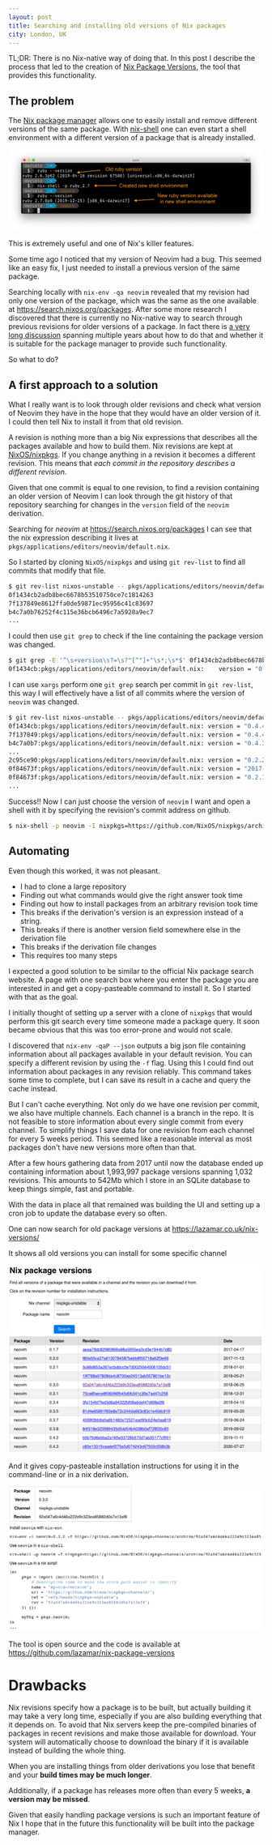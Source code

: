 ```yaml
---
layout: post
title: Searching and installing old versions of Nix packages
city: London, UK
---
```


TL;DR: There is no Nix-native way of doing that. In this post I describe the process that led to the creation of [Nix Package Versions](https://lazamar.co.uk/nix-versions), the tool that provides this functionality.

## The problem

The [Nix package manager](https://nixos.org) allows one to easily install and remove different versions of the same package. With [nix-shell](https://nixos.org/guides/nix-pills/developing-with-nix-shell.html) one can even start a shell environment with a different version of a package that is already installed.

![nix-shell example](../images/2020-08-31-nix-shell-example.png)

This is extremely useful and one of Nix's killer features.

Some time ago I noticed that my version of Neovim had a bug. This seemed like an easy fix, I just needed to install a previous version of the same package.

Searching locally with `nix-env -qa neovim` revealed that my revision had only one version of the package, which was the same as the one available at <https://search.nixos.org/packages>. After some more research I discovered that there is currently no Nix-native way to search through previous revisions for older versions of a package. In fact there is [a very long discussion](https://github.com/NixOS/nixpkgs/issues/9682#issuecomment-658424656) spanning multiple years about how to do that and whether it is suitable for the package manager to provide such functionality.

So what to do?

## A first approach to a solution

What I really want is to look through older revisions and check what version of Neovim they have in the hope that they would have an older version of it. I could then tell Nix to install it from that old revision.

A revision is nothing more than a big Nix expressions that describes all the packages available and how to build them. Nix revisions are kept at [NixOS/nixpkgs](https://github.com/NixOS/nixpkgs). If you change anything in a revision it becomes a different revision. This means that *each commit in the repository describes a different revision*.

Given that one commit is equal to one revision, to find a revision containing an older version of Neovim I can look through the git history of that repository searching for changes in the `version` field of the `neovim` derivation.

Searching for *neovim* at <https://search.nixos.org/packages> I can see that the nix expression describing it lives at `pkgs/applications/editors/neovim/default.nix`.

So I started by cloning `NixOS/nixpkgs` and using `git rev-list` to find all commits that modify that file.

``` bash
$ git rev-list nixos-unstable -- pkgs/applications/editors/neovim/default.nix
0f1434cb2adb8bec6678b53510750ce7c1814263
7f137849e8612ffa0de59871ec95956c41c83697
b4c7a0b76252f4c115e36bcb6496c7a5928a9ec7
...
```

I could then use `git grep` to check if the line containing the package version was changed.

``` bash
$ git grep -E '^\s+version\s?=\s?"[^"]+"\s*;\s*$' 0f1434cb2adb8bec6678b53510750ce7c1814263 -- pkgs/applications/editors/neovim/default.nix
0f1434cb:pkgs/applications/editors/neovim/default.nix:    version = "0.4.4";
```

I can use `xargs` perform one `git grep` search per commit in `git rev-list`, this way I will effectively have a list of all commits where the version of `neovim` was changed.

```bash
$ git rev-list nixos-unstable -- pkgs/applications/editors/neovim/default.nix | xargs -I{} git grep -E '^\s+version\s?=\s?"[^"]+"\s*;\s*$' {} -- pkgs/applications/editors/neovim/default.nix
0f1434cb:pkgs/applications/editors/neovim/default.nix: version = "0.4.4";
7f137849:pkgs/applications/editors/neovim/default.nix: version = "0.4.4";
b4c7a0b7:pkgs/applications/editors/neovim/default.nix: version = "0.4.3";
...
2c95ce90:pkgs/applications/editors/neovim/default.nix: version = "0.2.2";
0f84673f:pkgs/applications/editors/neovim/default.nix: version = "2017-11-05";
0f84673f:pkgs/applications/editors/neovim/default.nix: version = "0.2.1";
...
```

Success!! Now I can just choose the version of `neovim` I want and open a shell with it by specifying the revision's commit address on github.

``` bash
$ nix-shell -p neovim -I nixpkgs=https://github.com/NixOS/nixpkgs/archive/92a047a6c4d46a222e9c323ea85882d0a7a13af8.tar.gz
```

## Automating

Even though this worked, it was not pleasant.

- I had to clone a large repository
- Finding out what commands would give the right answer took time
- Finding out how to install packages from an arbitrary revision took time
- This breaks if the derivation's version is an expression instead of a string.
- This breaks if there is another version field somewhere else in the derivation file
- This breaks if the derivation file changes
- This requires too many steps

I expected a good solution to be similar to the official Nix package search website. A page with one search box where you enter the package you are interested in and get a copy-pasteable command to install it. So I started with that as the goal.

I initially thought of setting up a server with a clone of `nixpkgs` that would perform this git search every time someone made a package query. It soon became obvious that this was too error-prone and would not scale.

I discovered that `nix-env -qaP --json` outputs a big json file containing information about all packages available in your default revision. You can specify a different revision by using the `-f` flag. Using this I could find out information about packages in any revision reliably. This command takes some time to complete, but I can save its result in a cache and query the cache instead.

But I can't cache everything. Not only do we have one revision per commit, we also have multiple channels.  Each channel is a branch in the repo. It is not feasible to store information about every single commit from every channel. To simplify things I save data for one revision from each channel for every 5 weeks period. This seemed like a reasonable interval as most packages don't have new versions more often than that.

After a few hours gathering data from 2017 until now the database ended up containing information about 1,993,997 package versions spanning 1,032 revisions. This amounts to 542Mb which I store in an SQLite database to keep things simple, fast and portable.

With the data in place all that remained was building the UI and setting up a cron job to update the database every so often.

One can now search for old package versions at <https://lazamar.co.uk/nix-versions/>

It shows all old versions you can install for some specific channel

![Screenshot of neovim versions search result from lazamar.co.uk/nix-versions](../images/2020-08-31-neovim-versions-2.png)

And it gives copy-pasteable installation instructions for using it in the command-line or in a nix derivation.

![Screenshot of neovim versions search result from lazamar.co.uk/nix-versions](../images/2020-08-31-neovim-install-instructions.png)

The tool is open source and the code is available at <https://github.com/lazamar/nix-package-versions>

# Drawbacks

Nix revisions specify how a package is to be built, but actually building it may take a very long time, especially if you are also building everything that it depends on. To avoid that Nix servers keep the pre-compiled binaries of packages in recent revisions and make those available for download. Your system will automatically choose to download the binary if it is available instead of building the whole thing.

When you are installing things from older derivations you lose that benefit and your **build times may be much longer**.

Additionally, if a package has releases more often than every 5 weeks, **a version may be missed**.

Given that easily handling package versions is such an important feature of Nix I hope that in the future this functionality will be built into the package manager.
